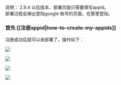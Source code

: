 说明： 2.9.4 以后版本，部署页面只需要填写appid。  
部署过程会弹出登陆google 帐号的页面，在那里登陆。

### 首先 [[注册appid|how-to-create-my-appids]]<br>
注册成功后就可以来部署了，操作如下：

![](https://cloud.githubusercontent.com/assets/17795455/13723617/a468bc8e-e8a5-11e5-9e29-df2219de3c20.jpg)

![](https://cloud.githubusercontent.com/assets/17795455/13723626/f3510f2c-e8a5-11e5-82e9-04a32602a33e.jpg)

![](https://cloud.githubusercontent.com/assets/17795455/13723627/ffe21b3c-e8a5-11e5-8d23-f14765e6f2ed.jpg)

![](https://cloud.githubusercontent.com/assets/17795455/13723630/18c49562-e8a6-11e5-8163-e1bc07ea178a.jpg)